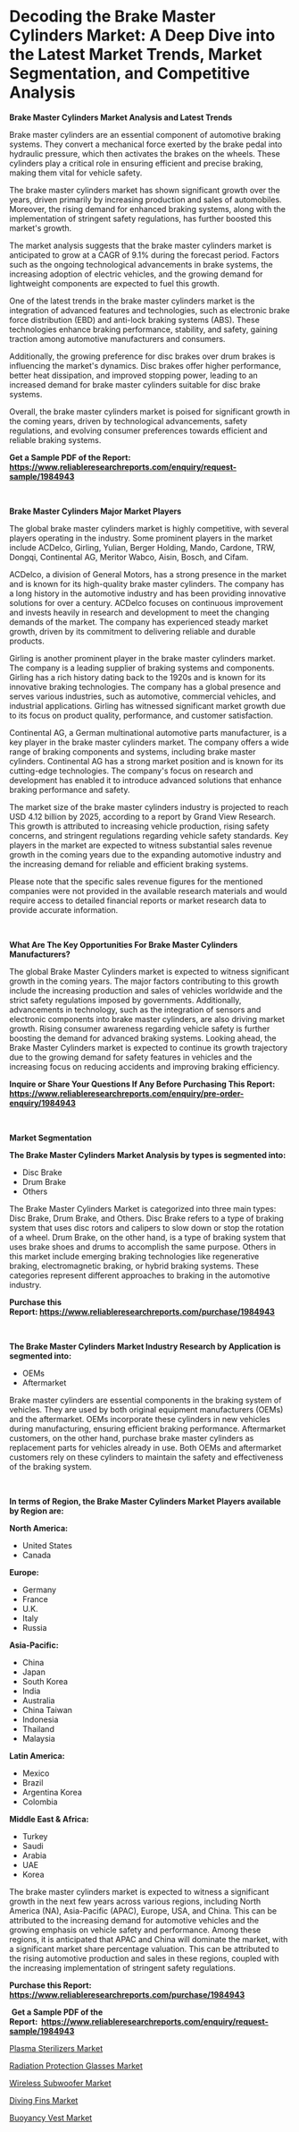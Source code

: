 <p><h1>Decoding the Brake Master Cylinders Market: A Deep Dive into the Latest Market Trends, Market Segmentation, and Competitive Analysis</h1></p><p><strong>Brake Master Cylinders Market Analysis and Latest Trends</strong></p>
<p><p>Brake master cylinders are an essential component of automotive braking systems. They convert a mechanical force exerted by the brake pedal into hydraulic pressure, which then activates the brakes on the wheels. These cylinders play a critical role in ensuring efficient and precise braking, making them vital for vehicle safety.</p><p>The brake master cylinders market has shown significant growth over the years, driven primarily by increasing production and sales of automobiles. Moreover, the rising demand for enhanced braking systems, along with the implementation of stringent safety regulations, has further boosted this market's growth.</p><p>The market analysis suggests that the brake master cylinders market is anticipated to grow at a CAGR of 9.1% during the forecast period. Factors such as the ongoing technological advancements in brake systems, the increasing adoption of electric vehicles, and the growing demand for lightweight components are expected to fuel this growth.</p><p>One of the latest trends in the brake master cylinders market is the integration of advanced features and technologies, such as electronic brake force distribution (EBD) and anti-lock braking systems (ABS). These technologies enhance braking performance, stability, and safety, gaining traction among automotive manufacturers and consumers.</p><p>Additionally, the growing preference for disc brakes over drum brakes is influencing the market's dynamics. Disc brakes offer higher performance, better heat dissipation, and improved stopping power, leading to an increased demand for brake master cylinders suitable for disc brake systems.</p><p>Overall, the brake master cylinders market is poised for significant growth in the coming years, driven by technological advancements, safety regulations, and evolving consumer preferences towards efficient and reliable braking systems.</p></p>
<p><strong>Get a Sample PDF of the Report:&nbsp; <a href="https://www.reliableresearchreports.com/enquiry/request-sample/1984943">https://www.reliableresearchreports.com/enquiry/request-sample/1984943</a></strong></p>
<p>&nbsp;</p>
<p><strong>Brake Master Cylinders Major Market Players</strong></p>
<p><p>The global brake master cylinders market is highly competitive, with several players operating in the industry. Some prominent players in the market include ACDelco, Girling, Yulian, Berger Holding, Mando, Cardone, TRW, Dongqi, Continental AG, Meritor Wabco, Aisin, Bosch, and Cifam.</p><p>ACDelco, a division of General Motors, has a strong presence in the market and is known for its high-quality brake master cylinders. The company has a long history in the automotive industry and has been providing innovative solutions for over a century. ACDelco focuses on continuous improvement and invests heavily in research and development to meet the changing demands of the market. The company has experienced steady market growth, driven by its commitment to delivering reliable and durable products.</p><p>Girling is another prominent player in the brake master cylinders market. The company is a leading supplier of braking systems and components. Girling has a rich history dating back to the 1920s and is known for its innovative braking technologies. The company has a global presence and serves various industries, such as automotive, commercial vehicles, and industrial applications. Girling has witnessed significant market growth due to its focus on product quality, performance, and customer satisfaction.</p><p>Continental AG, a German multinational automotive parts manufacturer, is a key player in the brake master cylinders market. The company offers a wide range of braking components and systems, including brake master cylinders. Continental AG has a strong market position and is known for its cutting-edge technologies. The company's focus on research and development has enabled it to introduce advanced solutions that enhance braking performance and safety.</p><p>The market size of the brake master cylinders industry is projected to reach USD 4.12 billion by 2025, according to a report by Grand View Research. This growth is attributed to increasing vehicle production, rising safety concerns, and stringent regulations regarding vehicle safety standards. Key players in the market are expected to witness substantial sales revenue growth in the coming years due to the expanding automotive industry and the increasing demand for reliable and efficient braking systems.</p><p>Please note that the specific sales revenue figures for the mentioned companies were not provided in the available research materials and would require access to detailed financial reports or market research data to provide accurate information.</p></p>
<p>&nbsp;</p>
<p><strong>What Are The Key Opportunities For Brake Master Cylinders Manufacturers?</strong></p>
<p><p>The global Brake Master Cylinders market is expected to witness significant growth in the coming years. The major factors contributing to this growth include the increasing production and sales of vehicles worldwide and the strict safety regulations imposed by governments. Additionally, advancements in technology, such as the integration of sensors and electronic components into brake master cylinders, are also driving market growth. Rising consumer awareness regarding vehicle safety is further boosting the demand for advanced braking systems. Looking ahead, the Brake Master Cylinders market is expected to continue its growth trajectory due to the growing demand for safety features in vehicles and the increasing focus on reducing accidents and improving braking efficiency.</p></p>
<p><strong>Inquire or Share Your Questions If Any Before Purchasing This Report: <a href="https://www.reliableresearchreports.com/enquiry/pre-order-enquiry/1984943">https://www.reliableresearchreports.com/enquiry/pre-order-enquiry/1984943</a></strong></p>
<p>&nbsp;</p>
<p><strong>Market Segmentation</strong></p>
<p><strong>The Brake Master Cylinders Market Analysis by types is segmented into:</strong></p>
<p><ul><li>Disc Brake</li><li>Drum Brake</li><li>Others</li></ul></p>
<p><p>The Brake Master Cylinders Market is categorized into three main types: Disc Brake, Drum Brake, and Others. Disc Brake refers to a type of braking system that uses disc rotors and calipers to slow down or stop the rotation of a wheel. Drum Brake, on the other hand, is a type of braking system that uses brake shoes and drums to accomplish the same purpose. Others in this market include emerging braking technologies like regenerative braking, electromagnetic braking, or hybrid braking systems. These categories represent different approaches to braking in the automotive industry.</p></p>
<p><strong>Purchase this Report:&nbsp;<a href="https://www.reliableresearchreports.com/purchase/1984943">https://www.reliableresearchreports.com/purchase/1984943</a></strong></p>
<p>&nbsp;</p>
<p><strong>The Brake Master Cylinders Market Industry Research by Application is segmented into:</strong></p>
<p><ul><li>OEMs</li><li>Aftermarket</li></ul></p>
<p><p>Brake master cylinders are essential components in the braking system of vehicles. They are used by both original equipment manufacturers (OEMs) and the aftermarket. OEMs incorporate these cylinders in new vehicles during manufacturing, ensuring efficient braking performance. Aftermarket customers, on the other hand, purchase brake master cylinders as replacement parts for vehicles already in use. Both OEMs and aftermarket customers rely on these cylinders to maintain the safety and effectiveness of the braking system.</p></p>
<p>&nbsp;</p>
<p><strong>In terms of Region, the Brake Master Cylinders Market Players available by Region are:</strong></p>
<p>
    <p> <strong> North America: </strong>
        <ul>
            <li>United States</li>
            <li>Canada</li>
        </ul>
        </p> 
    <p> <strong> Europe: </strong>
        <ul>
            <li>Germany</li>
            <li>France</li>
            <li>U.K.</li>
            <li>Italy</li>
            <li>Russia</li>
        </ul>
        </p> 
    <p> <strong> Asia-Pacific: </strong>
        <ul>
            <li>China</li>
            <li>Japan</li>
            <li>South Korea</li>
            <li>India</li>
            <li>Australia</li>
            <li>China Taiwan</li>
            <li>Indonesia</li>
            <li>Thailand</li>
            <li>Malaysia</li>
        </ul>
        </p> 
    <p> <strong> Latin America: </strong>
        <ul>
            <li>Mexico</li>
            <li>Brazil</li>
            <li>Argentina Korea</li>
            <li>Colombia</li>
        </ul>
        </p> 
    <p> <strong> Middle East & Africa: </strong>
        <ul>
            <li>Turkey</li>
            <li>Saudi</li>
            <li>Arabia</li>
            <li>UAE</li>
            <li>Korea</li>
        </ul>
    </p>
    </p>
<p><p>The brake master cylinders market is expected to witness a significant growth in the next few years across various regions, including North America (NA), Asia-Pacific (APAC), Europe, USA, and China. This can be attributed to the increasing demand for automotive vehicles and the growing emphasis on vehicle safety and performance. Among these regions, it is anticipated that APAC and China will dominate the market, with a significant market share percentage valuation. This can be attributed to the rising automotive production and sales in these regions, coupled with the increasing implementation of stringent safety regulations.</p></p>
<p><strong>Purchase this Report: <a href="https://www.reliableresearchreports.com/purchase/1984943">https://www.reliableresearchreports.com/purchase/1984943</a></strong></p>
<p>&nbsp;<strong>Get a Sample PDF of the Report:&nbsp;&nbsp;<a href="https://www.reliableresearchreports.com/enquiry/request-sample/1984943">https://www.reliableresearchreports.com/enquiry/request-sample/1984943</a></strong></p>
<p><strong></strong></p>
<p><p><a href="https://www.linkedin.com/pulse/plasma-sterilizers-market-challenges-opportunities-growth-bkbxc/">Plasma Sterilizers Market</a></p><p><a href="https://medium.com/@reportmines/radiation-protection-glasses-market-size-reveals-the-best-marketing-channels-in-global-industry-fa895d598700">Radiation Protection Glasses Market</a></p><p><a href="https://medium.com/@humanhydrohq/wireless-subwoofer-market-analysis-and-sze-forecasted-for-period-from-2023-to-2030-b077f5141395">Wireless Subwoofer Market</a></p><p><a href="https://medium.com/@rajuchacharp23/diving-fins-market-furnishes-information-on-market-share-market-trends-and-market-growth-e5057ebfa940">Diving Fins Market</a></p><p><a href="https://medium.com/@prakrishnarp23/buoyancy-vest-market-comprehensive-assessment-by-type-application-and-geography-6aec1d0fcbc8">Buoyancy Vest Market</a></p></p>